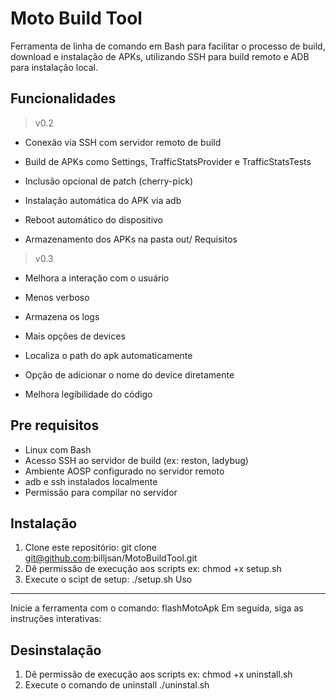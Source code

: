 Moto Build Tool
===============
Ferramenta de linha de comando em Bash para facilitar o processo de build, download
e instalação de APKs, utilizando SSH para build remoto e ADB para instalação local.

Funcionalidades	
---------------
> v0.2

- Conexão via SSH com servidor remoto de build

- Build de APKs como Settings, TrafficStatsProvider e TrafficStatsTests

- Inclusão opcional de patch (cherry-pick)

- Instalação automática do APK via adb

- Reboot automático do dispositivo

- Armazenamento dos APKs na pasta out/
  Requisitos

> v0.3

- Melhora a interação com o usuário

- Menos verboso

- Armazena os logs

- Mais opções de devices

- Localiza o path do apk automaticamente

- Opção de adicionar o nome do device diretamente

- Melhora legibilidade do código

  
Pre requisitos
----------
- Linux com Bash
- Acesso SSH ao servidor de build (ex: reston, ladybug)
- Ambiente AOSP configurado no servidor remoto
- adb e ssh instalados localmente
- Permissão para compilar no servidor

Instalação
----------
1. Clone este repositório: git clone git@github.com:billjsan/MotoBuildTool.git
2. Dê permissão de execução aos scripts ex: chmod +x setup.sh
3. Execute o scipt de setup: ./setup.sh
 Uso
---
Inicie a ferramenta com o comando: flashMotoApk
Em seguida, siga as instruções interativas:

Desinstalação
-------------
1. Dê permissão de execução aos scripts ex: chmod +x uninstall.sh
2. Execute o comando de uninstall ./uninstal.sh
